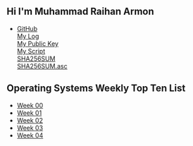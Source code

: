 ## Hi I'm Muhammad Raihan Armon
- [GitHub](https://github.com/cbkadal/os202/)<br>
[My Log](TXT/mylog.txt)<br>
[My Public Key](TXT/mypubkey.txt)<br>
[My Script](TXT/myscript.sh)<br>
[SHA256SUM](TXT/SHA256SUM)<br>
[SHA256SUM.asc](TXT/SHA256SUM.asc)<br>

## Operating Systems Weekly Top Ten List 
* [Week 00](W00/) 
* [Week 01](W01/) 
* [Week 02](W02/) 
* [Week 03](W03/) 
* [Week 04](W04/) 
